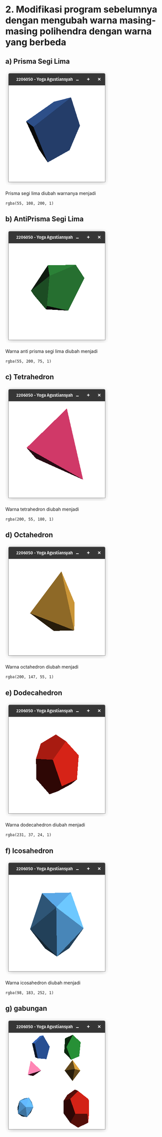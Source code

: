# 2. Modifikasi program sebelumnya dengan mengubah warna masing-masing polihendra dengan warna yang berbeda

## a) Prisma Segi Lima
![Prisma Segi Lima](../Outputs/soal2/s2_Prisma_Segi_Lima.png)

Prisma segi lima diubah warnanya menjadi 

    rgba(55, 108, 200, 1)

## b) AntiPrisma Segi Lima
![AntiPrisma Segi Lima](../Outputs/soal2/s2_AntiPrisma_Segi_Lima.png)

Warna anti prisma segi lima diubah menjadi 

    rgba(55, 200, 75, 1)

## c) Tetrahedron
![Tetrahedron](../Outputs/soal2/s2_Tetrahedron.png)

Warna tetrahedron diubah menjadi

    rgba(200, 55, 180, 1)

## d) Octahedron
![Octahedron](../Outputs/soal2/s2_Octahedron.png)

Warna octahedron diubah menjadi

    rgba(200, 147, 55, 1)

## e) Dodecahedron
![Dodecahedron](../Outputs/soal2/s2_Dodecahedron.png)

Warna dodecahedron diubah menjadi

    rgba(231, 37, 24, 1)

## f) Icosahedron
![Icosahedron](../Outputs/soal2/s2_Icosahedron.png)

Warna icosahedron diubah menjadi

    rgba(98, 183, 252, 1)

## g) gabungan
![Gabungan](../Outputs/soal2/s2_Gabungan.png)
